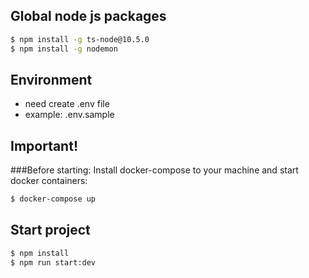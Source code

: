 ## Global node js packages
```bash
$ npm install -g ts-node@10.5.0
$ npm install -g nodemon
```

## Environment
* need create .env file
* example: .env.sample

## Important!
###Before starting:
Install docker-compose to your machine and start docker containers:
```bash
$ docker-compose up
```

## Start project
```bash
$ npm install
$ npm run start:dev
```
